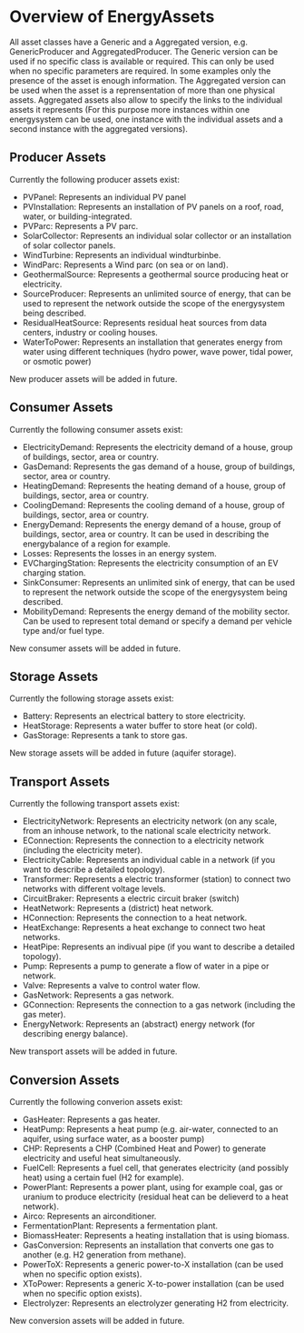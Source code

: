 # Overview of EnergyAssets

All asset classes have a Generic and a Aggregated version, e.g. GenericProducer and AggregatedProducer. The Generic version can be used if no specific class is available or required. This can only be used when no specific parameters are required. In some examples only the presence of the asset is enough information. The Aggregated version can be used when the asset is a reprensentation of more than one physical assets. Aggregated assets also allow to specify the links to the individual assets it represents \(For this purpose more instances within one energysystem can be used, one instance with the individual assets and a second instance with the aggregated versions\).

## Producer Assets

Currently the following producer assets exist:

* PVPanel: Represents an individual PV panel
* PVInstallation: Represents an installation of PV panels on a roof, road, water, or building-integrated.
* PVParc: Represents a PV parc.
* SolarCollector: Represents an individual solar collector or an installation of solar collector panels.
* WindTurbine: Represents an individual windturbinbe.
* WindParc: Represents a Wind parc \(on sea or on land\).
* GeothermalSource: Represents a geothermal source producing heat or electricity.
* SourceProducer: Represents an unlimited source of energy, that can be used to represent the network outside the scope of the energysystem being described.
* ResidualHeatSource: Represents residual heat sources from data centers, industry or cooling houses.
* WaterToPower: Represents an installation that generates energy from water using different techniques \(hydro power, wave power, tidal power, or osmotic power\)

New producer assets will be added in future.

## Consumer Assets

Currently the following consumer assets exist:

* ElectricityDemand: Represents the electricity demand of a house, group of buildings, sector, area or country.
* GasDemand: Represents the gas demand of a house, group of buildings, sector, area or country.
* HeatingDemand: Represents the heating demand of a house, group of buildings, sector, area or country.
* CoolingDemand: Represents the cooling demand of a house, group of buildings, sector, area or country.
* EnergyDemand: Represents the energy demand of a house, group of buildings, sector, area or country. It can be used in describing the energybalance of a region for example.
* Losses: Represents the losses in an energy system. 
* EVChargingStation: Represents the electricity consumption of an EV charging station.
* SinkConsumer: Represents an unlimited sink of energy, that can be used to represent the network outside the scope of the energysystem being described.
* MobilityDemand: Represents the energy demand of the mobility sector. Can be used to represent total demand or specify a demand per vehicle type and/or fuel type.

New consumer assets will be added in future.

## Storage Assets

Currently the following storage assets exist:

* Battery: Represents an electrical battery to store electricity.
* HeatStorage: Represents a water buffer to store heat \(or cold\).
* GasStorage: Represents a tank to store gas.

New storage assets will be added in future \(aquifer storage\).

## Transport Assets

Currently the following transport assets exist:

* ElectricityNetwork: Represents an electricity network \(on any scale, from an inhouse network, to the national scale electricity network.
* EConnection: Represents the connection to a electricity network \(including the electricity meter\).
* ElectricityCable: Represents an individual cable in a network \(if you want to describe a detailed topology\).
* Transformer: Represents a electric transformer \(station\) to connect two networks with different voltage levels.
* CircuitBraker: Represents a electric circuit braker \(switch\)
* HeatNetwork: Represents a \(district\) heat network.
* HConnection: Represents the connection to a heat network.
* HeatExchange: Represents a heat exchange to connect two heat networks.
* HeatPipe: Represents an indivual pipe \(if you want to describe a detailed topology\).
* Pump: Represents a pump to generate a flow of water in a pipe or network.
* Valve: Represents a valve to control water flow.
* GasNetwork: Represents a gas network.
* GConnection: Represents the connection to a gas network \(including the gas meter\).
* EnergyNetwork: Represents an \(abstract\) energy network \(for describing energy balance\).

New transport assets will be added in future.

## Conversion Assets

Currently the following converion assets exist:

* GasHeater: Represents a gas heater.
* HeatPump: Represents a heat pump \(e.g. air-water, connected to an aquifer, using surface water, as a booster pump\)
* CHP: Represents a CHP \(Combined Heat and Power\) to generate electricity and useful heat simultaneously.
* FuelCell: Represents a fuel cell, that generates electricity \(and possibly heat\) using a certain fuel \(H2 for example\).
* PowerPlant: Represents a power plant, using for example coal, gas or uranium to produce electricity \(residual heat can be delieverd to a heat network\). 
* Airco: Represents an airconditioner. 
* FermentationPlant: Represents a fermentation plant.
* BiomassHeater: Represents a heating installation that is using biomass.
* GasConversion: Represents an installation that converts one gas to another \(e.g. H2 generation from methane\).
* PowerToX: Represents a generic power-to-X installation \(can be used when no specific option exists\).
* XToPower: Represents a generic X-to-power installation \(can be used when no specific option exists\).
* Electrolyzer: Represents an electrolyzer generating H2 from electricity.

New conversion assets will be added in future.

